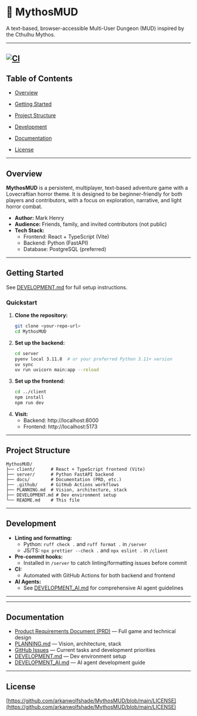 # 🐙 MythosMUD

A text-based, browser-accessible Multi-User Dungeon (MUD) inspired by the Cthulhu Mythos.

---
[![CI](https://github.com/arkanwolfshade/MythosMUD/actions/workflows/ci.yml/badge.svg)](https://github.com/arkanwolfshade/MythosMUD/actions/workflows/ci.yml)
---

## Table of Contents
- [Overview](#overview)
- [Getting Started](#getting-started)
- [Project Structure](#project-structure)
- [Development](#development)

- [Documentation](#documentation)
- [License](#license)

---

## Overview

**MythosMUD** is a persistent, multiplayer, text-based adventure game with a Lovecraftian horror theme. It is designed to be beginner-friendly for both players and contributors, with a focus on exploration, narrative, and light horror combat.

- **Author:** Mark Henry
- **Audience:** Friends, family, and invited contributors (not public)
- **Tech Stack:**
  - Frontend: React + TypeScript (Vite)
  - Backend: Python (FastAPI)
  - Database: PostgreSQL (preferred)

---

## Getting Started

See [DEVELOPMENT.md](DEVELOPMENT.md) for full setup instructions.

### Quickstart

1. **Clone the repository:**
   ```sh
   git clone <your-repo-url>
   cd MythosMUD
   ```
2. **Set up the backend:**
   ```sh
   cd server
   pyenv local 3.11.8  # or your preferred Python 3.11+ version
   uv sync
   uv run uvicorn main:app --reload
   ```
3. **Set up the frontend:**
   ```sh
   cd ../client
   npm install
   npm run dev
   ```
4. **Visit:**
   - Backend: http://localhost:8000
   - Frontend: http://localhost:5173

---

## Project Structure

```
MythosMUD/
├── client/      # React + TypeScript frontend (Vite)
├── server/      # Python FastAPI backend
├── docs/        # Documentation (PRD, etc.)
├── .github/     # GitHub Actions workflows
├── PLANNING.md  # Vision, architecture, stack
├── DEVELOPMENT.md # Dev environment setup
└── README.md    # This file
```

---

## Development

- **Linting and formatting:**
  - Python: `ruff check .` and `ruff format .` in `/server`
  - JS/TS: `npx prettier --check .` and `npx eslint .` in `/client`
- **Pre-commit hooks:**
  - Installed in `/server` to catch linting/formatting issues before commit
- **CI:**
  - Automated with GitHub Actions for both backend and frontend
- **AI Agents:**
  - See [DEVELOPMENT_AI.md](DEVELOPMENT_AI.md) for comprehensive AI agent guidelines

---



---

## Documentation

- [Product Requirements Document (PRD)](docs/PRD.md) — Full game and technical design
- [PLANNING.md](PLANNING.md) — Vision, architecture, stack
- [GitHub Issues](https://github.com/arkanwolfshade/MythosMUD/issues) — Current tasks and development priorities
- [DEVELOPMENT.md](DEVELOPMENT.md) — Dev environment setup
- [DEVELOPMENT_AI.md](DEVELOPMENT_AI.md) — AI agent development guide

---

## License

[https://github.com/arkanwolfshade/MythosMUD/blob/main/LICENSE](https://github.com/arkanwolfshade/MythosMUD/blob/main/LICENSE)
